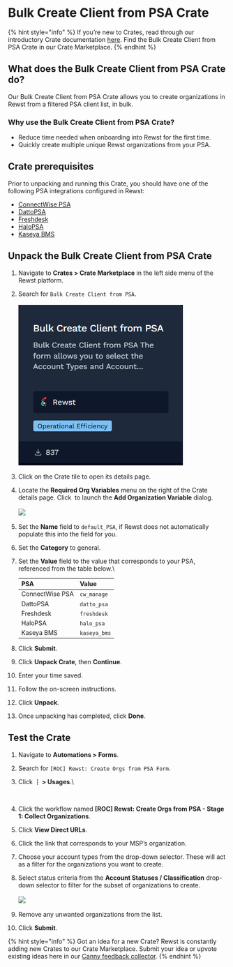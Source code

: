 # Bulk Create Client from PSA Crate

{% hint style="info" %}
If you’re new to Crates, read through our introductory Crate documentation [here](https://docs.rewst.help/prebuilt-automations/crates). Find the Bulk Create Client from PSA Crate in our Crate Marketplace.
{% endhint %}

## What does the **Bulk Create Client from PSA** Crate do?

Our Bulk Create Client from PSA Crate allows you to create organizations in Rewst from a filtered PSA client list, in bulk.

### Why use the Bulk Create Client from PSA Crate?

* Reduce time needed when onboarding into Rewst for the first time.
* Quickly create multiple unique Rewst organizations from your PSA.

## Crate prerequisites

Prior to unpacking and running this Crate, you should have one of the following PSA integrations configured in Rewst:

* [ConnectWise PSA](../../configuration/integrations/integration-guides/connectwise-integration-setup.md)
* [DattoPSA](../../configuration/integrations/integration-guides/datto-psa-integration-setup/)
* [Freshdesk](../../configuration/integrations/integration-guides/freshdesk-integration-setup.md)
* [HaloPSA](../../configuration/integrations/integration-guides/halo-integration-setup.md)
* [Kaseya BMS](../../configuration/integrations/integration-guides/kaseya-bms-integration-setup.md)

## Unpack the **Bulk Create Client from PSA** Crate

1. Navigate to **Crates > Crate Marketplace** in the left side menu of the Rewst platform.
2. Search for `Bulk Create Client from PSA`.\
   \
   ![](<../../../.gitbook/assets/image (121).png>)
3. Click on the Crate tile to open its details page.
4. Locate the **Required Org Variables** menu on the right of the Crate details page. Click <img src="../../../.gitbook/assets/Screenshot 2025-03-05 at 2.39.11 PM (1) (1).png" alt="" data-size="line"> to launch the **Add Organization Variable** dialog.\
   \
   ![](<../../../.gitbook/assets/Screenshot 2025-03-17 at 1.28.30 PM.png>)
5. Set the **Name** field to `default_PSA`, if Rewst does not automatically populate this into the field for you.
6. Set the **Category** to general.
7.  Set the **Value** field to the value that corresponds to your PSA, referenced from the table below.\


    | **PSA**         | **Value**    |
    | --------------- | ------------ |
    | ConnectWise PSA | `cw_manage`  |
    | DattoPSA        | `datto_psa`  |
    | Freshdesk       | `freshdesk`  |
    | HaloPSA         | `halo_psa`   |
    | Kaseya BMS      | `kaseya_bms` |
8. Click **Submit**.
9. Click **Unpack Crate**, then **Continue**.
10. Enter your time saved.
11. Follow the on-screen instructions.
12. Click **Unpack**.
13. Once unpacking has completed, click **Done**.

## Test the Crate

1. Navigate to **Automations > Forms**.
2. Search for `[ROC] Rewst: Create Orgs from PSA Form`.
3.  Click **⋮ > Usages**.\


    <figure><img src="../../../.gitbook/assets/Screenshot 2025-03-19 at 2.05.38 PM.png" alt=""><figcaption></figcaption></figure>
4. Click the workflow named **\[ROC] Rewst: Create Orgs from PSA - Stage 1: Collect Organizations**.
5. Click **View Direct URLs**.
6. Click the link that corresponds to your MSP’s organization.
7. Choose your account types from the drop-down selector. These will act as a filter for the organizations you want to create.
8. Select status criteria from the **Account Statuses / Classification** drop-down selector to filter for the subset of organizations to create.\
   \
   ![](<../../../.gitbook/assets/Screenshot 2025-03-19 at 2.06.37 PM.png>)
9. Remove any unwanted organizations from the list.
10. Click **Submit**.

{% hint style="info" %}
Got an idea for a new Crate? Rewst is constantly adding new Crates to our Crate Marketplace. Submit your idea or upvote existing ideas here in our [Canny feedback collector](https://rewst.canny.io/crates).
{% endhint %}
